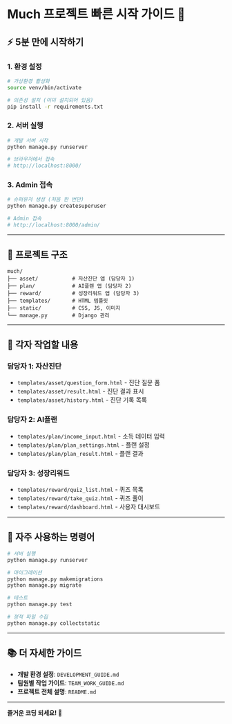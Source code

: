 # Much 프로젝트 빠른 시작 가이드 🚀

## ⚡ **5분 만에 시작하기**

### 1. 환경 설정
```bash
# 가상환경 활성화
source venv/bin/activate

# 의존성 설치 (이미 설치되어 있음)
pip install -r requirements.txt
```

### 2. 서버 실행
```bash
# 개발 서버 시작
python manage.py runserver

# 브라우저에서 접속
# http://localhost:8000/
```

### 3. Admin 접속
```bash
# 슈퍼유저 생성 (처음 한 번만)
python manage.py createsuperuser

# Admin 접속
# http://localhost:8000/admin/
```

---

## 📁 **프로젝트 구조**

```
much/
├── asset/           # 자산진단 앱 (담당자 1)
├── plan/            # AI플랜 앱 (담당자 2)  
├── reward/          # 성장리워드 앱 (담당자 3)
├── templates/       # HTML 템플릿
├── static/          # CSS, JS, 이미지
└── manage.py        # Django 관리
```

---

## 🎯 **각자 작업할 내용**

### **담당자 1: 자산진단**
- `templates/asset/question_form.html` - 진단 질문 폼
- `templates/asset/result.html` - 진단 결과 표시
- `templates/asset/history.html` - 진단 기록 목록

### **담당자 2: AI플랜**
- `templates/plan/income_input.html` - 소득 데이터 입력
- `templates/plan/plan_settings.html` - 플랜 설정
- `templates/plan/plan_result.html` - 플랜 결과

### **담당자 3: 성장리워드**
- `templates/reward/quiz_list.html` - 퀴즈 목록
- `templates/reward/take_quiz.html` - 퀴즈 풀이
- `templates/reward/dashboard.html` - 사용자 대시보드

---

## 🔧 **자주 사용하는 명령어**

```bash
# 서버 실행
python manage.py runserver

# 마이그레이션
python manage.py makemigrations
python manage.py migrate

# 테스트
python manage.py test

# 정적 파일 수집
python manage.py collectstatic
```

---

## 📚 **더 자세한 가이드**

- **개발 환경 설정**: `DEVELOPMENT_GUIDE.md`
- **팀원별 작업 가이드**: `TEAM_WORK_GUIDE.md`
- **프로젝트 전체 설명**: `README.md`

---

**즐거운 코딩 되세요! 🎉**


